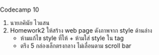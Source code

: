 Codecamp 10
1. นายภคินัย   ไวแสน
2. Homework2
    ให้สร้าง web page ดังภาพจาก style ด้านล่าง
     - ห้ามแก้ไข style ที่ให้ + ห้ามใส่ style ใน tag
     - ตรึง 5 กล่องเล็กตรงกลาง ไม่เลื่อนตาม scroll bar     
     <style>
        body{padding:0; margin:0; height:200vh;}
        .big{width:50%; height:50%;}
        .small{width:25%; height:25%;}
        .inside{width:10%; height:10%;}
        .absolute{position: absolute;}
        .relative{position: relative;}
        .fixed{position: fixed;}
        .top{top:0;}
        .left{left:0;}
        .right{right:0;}
        .bottom{bottom:0;}
        .center{left:50%; top:50%; transform:translate(-50%,-50%);}
        .red{background-color: red;}
        .green{background-color: green;}
        .blue{background-color: blue;}
        .yellow{background-color: yellow;}
        .pink{background-color: deeppink;}
        .white{background-color: white;}
    </style>
